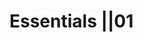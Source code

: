 # Essentials ||01

<script>window.open('/essentials/') || window.location.replace('/essentials/');</script>


